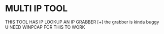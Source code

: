 # MULTI IP TOOL 
THIS TOOL HAS IP LOOKUP AN IP GRABBER [+] the grabber is kinda buggy
U NEED WINPCAP FOR THIS TO WORK
